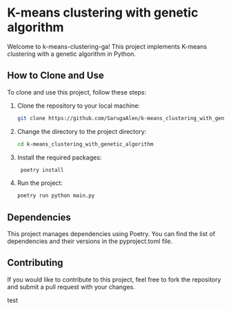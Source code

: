 # K-means clustering with genetic algorithm


Welcome to k-means-clustering-ga! This project implements K-means clustering with a genetic algorithm in Python.

## How to Clone and Use

To clone and use this project, follow these steps:

1. Clone the repository to your local machine:

   ```bash
   git clone https://github.com/SarugaAlen/k-means_clustering_with_genetic_algorithm.git
    ```
2. Change the directory to the project directory:

   ```bash
   cd k-means_clustering_with_genetic_algorithm
   ```
3. Install the required packages:

   ```bash
    poetry install
    ```
4. Run the project:

   ```bash
   poetry run python main.py
   ```
## Dependencies

This project manages dependencies using Poetry. You can find the list of dependencies and their versions in the pyproject.toml file.

## Contributing

If you would like to contribute to this project, feel free to fork the repository and submit a pull request with your changes.

test
